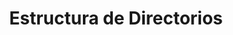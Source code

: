 ---
title: "Estructura de Directorios"
nav_order: 2
has_children: true
parent: "Estructura del proyecto"
---